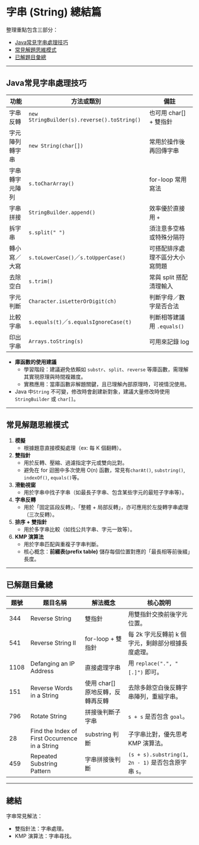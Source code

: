 # 字串 (String) 總結篇

整理重點包含三部分：

- [Java常見字串處理技巧](#Java常見字串處理技巧)
- [常見解題思維模式](#常見解題思維模式)
- [已解題目彙總](#已解題目彙總)

---

## Java常見字串處理技巧

| 功能      | 方法或類別                                       | 備註                  |
|---------|---------------------------------------------|---------------------|
| 字串反轉    | `new StringBuilder(s).reverse().toString()` | 也可用 char[] + 雙指針    |
| 字元陣列轉字串 | `new String(char[])`                        | 常用於操作後再回傳字串         |
| 字串轉字元陣列 | `s.toCharArray()`                           | for-loop 常用寫法       |
| 字串拼接    | `StringBuilder.append()`                    | 效率優於直接用 `+`         |
| 拆字串     | `s.split(" ")`                              | 須注意多空格或特殊分隔符        |
| 轉小寫／大寫  | `s.toLowerCase()`／`s.toUpperCase()`         | 可搭配排序處理不區分大小寫問題     |
| 去除空白    | `s.trim()`                                  | 常與 split 搭配清理輸入     |
| 字元判斷    | `Character.isLetterOrDigit(ch)`             | 判斷字母／數字是否合法         |
| 比較字串    | `s.equals(t)`／`s.equalsIgnoreCase(t)`       | 判斷相等建議用 `.equals()` |
| 印出字串    | `Arrays.toString(s)`                        | 可用來記錄 log           |

- **庫函數的使用建議**
  - 學習階段：建議避免依賴如 `substr`、`split`、`reverse` 等庫函數，需理解其實現原理與時間複雜度。 
  - 實務應用：當庫函數非解題關鍵，且已理解內部原理時，可視情況使用。
- Java 中`String` 不可變，修改時會創建新對象，建議大量修改時使用 `StringBuilder` 或 `char[]`。

---

## 常見解題思維模式

1. **模擬**
   - 根據題意直接模擬處理（ex: 每 K 個翻轉）。　　
2. **雙指針**
    - 用於反轉、壓縮、過濾指定字元或雙向比對。
    - 避免在 for 迴圈中多次使用 O(n) 函數，常見有`charAt()`, `substring()`, `indexOf()`, `equals()`等。
3. **滑動視窗**
    - 用於字串中找子字串（如最長子字串、包含某些字元的最短子字串等）。
4. **字串反轉**
    - 用於「固定區段反轉」、「整體 + 局部反轉」，亦可應用於左旋轉字串處理（三次反轉）。
5. **排序 + 雙指針**
    - 用於多字串比較（如找公共字串、字元一致等）。
6. **KMP 演算法**
    - 用於字串匹配與重複子字串判斷。
    - 核心概念：**前綴表(prefix table)** 儲存每個位置對應的「最長相等前後綴」長度。

---

## 已解題目彙總

| 題號   | 題目名稱                                           | 解法概念                 | 核心說明                                        |
|------|------------------------------------------------|----------------------|---------------------------------------------|
| 344  | Reverse String                                 | 雙指針                  | 用雙指針交換前後字元位置。                               |
| 541  | Reverse String II                              | for-loop + 雙指針       | 每 2k 字元反轉前 k 個字元，剩餘部分根據長度處理。                |
| 1108 | Defanging an IP Address                        | 直接處理字串               | 用 `replace(".", "[.]")` 即可。                 |
| 151  | Reverse Words in a String                      | 使用 char[] 原地反轉，反轉再反轉 | 去除多餘空白後反轉字串陣列，重組字串。                         |
| 796  | Rotate String                                  | 拼接後判斷子字串             | `s + s` 是否包含 `goal`。                        |
| 28   | Find the Index of First Occurrence in a String | substring 判斷         | 子字串比對，優先思考 KMP 演算法。                         |
| 459  | Repeated Substring Pattern                     | 字串拼接後判斷              | `(s + s).substring(1, 2n - 1)` 是否包含原字串 `s`。 |

---

## 總結

字串常見解法：
- 雙指針法：字串處理。
- KMP 演算法：字串尋找。